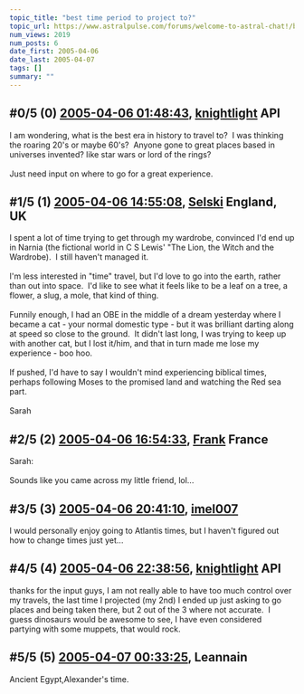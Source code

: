 ```yaml
---
topic_title: "best time period to project to?"
topic_url: https://www.astralpulse.com/forums/welcome-to-astral-chat!/best-time-period-to-project-to
num_views: 2019
num_posts: 6
date_first: 2005-04-06
date_last: 2005-04-07
tags: []
summary: ""
---
```


## \#0/5 (0) [2005-04-06 01:48:43](https://www.astralpulse.com/forums/index.php?msg=159172), [knightlight](https://www.astralpulse.com/forums/profile/?u=8736) API ##
<section>
I am wondering, what is the best era in history to travel to?  I was thinking the roaring 20's or maybe 60's?  Anyone gone to great places based in universes invented? like star wars or lord of the rings?
<br>
<br>
Just need input on where to go for a great experience.
</section>

## \#1/5 (1) [2005-04-06 14:55:08](https://www.astralpulse.com/forums/index.php?msg=159223), [Selski](https://www.astralpulse.com/forums/profile/?u=6012) England, UK ##
<section>
I spent a lot of time trying to get through my wardrobe, convinced I'd end up in Narnia (the fictional world in C S Lewis' "The Lion, the Witch and the Wardrobe).  I still haven't managed it.
<br>
<br>
I'm less interested in "time" travel, but I'd love to go into the earth, rather than out into space.  I'd like to see what it feels like to be a leaf on a tree, a flower, a slug, a mole, that kind of thing.
<br>
<br>
Funnily enough, I had an OBE in the middle of a dream yesterday where I became a cat - your normal domestic type - but it was brilliant darting along at speed so close to the ground.  It didn't last long, I was trying to keep up with another cat, but I lost it/him, and that in turn made me lose my experience - boo hoo.
<br>
<br>
If pushed, I'd have to say I wouldn't mind experiencing biblical times, perhaps following Moses to the promised land and watching the Red sea part.
<br>
<br>
Sarah
</section>

## \#2/5 (2) [2005-04-06 16:54:33](https://www.astralpulse.com/forums/index.php?msg=159236), [Frank](https://www.astralpulse.com/forums/profile/?u=359) France ##
<section>
Sarah:
<br>
<br>
Sounds like you came across my little friend, lol...
</section>

## \#3/5 (3) [2005-04-06 20:41:10](https://www.astralpulse.com/forums/index.php?msg=159264), [imel007](https://www.astralpulse.com/forums/profile/?u=8612)  ##
<section>
I would personally enjoy going to Atlantis times, but I haven't figured out how to change times just yet...
</section>

## \#4/5 (4) [2005-04-06 22:38:56](https://www.astralpulse.com/forums/index.php?msg=159275), [knightlight](https://www.astralpulse.com/forums/profile/?u=8736) API ##
<section>
thanks for the input guys, I am not really able to have too much control over my travels, the last time I projected (my 2nd) I ended up just asking to go places and being taken there, but 2 out of the 3 where not accurate.  I guess dinosaurs would be awesome to see, I have even considered partying with some muppets, that would rock.
</section>

## \#5/5 (5) [2005-04-07 00:33:25](https://www.astralpulse.com/forums/index.php?msg=159281), Leannain  ##
<section>
Ancient Egypt,Alexander's time.
</section>